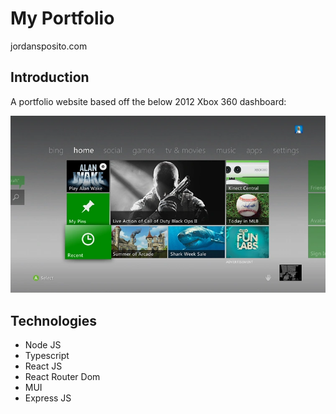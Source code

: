 # My Portfolio

jordansposito.com

## Introduction

A portfolio website based off the below 2012 Xbox 360 dashboard:

![Screenshot 1](screenshot1.png?raw=true)

## Technologies

- Node JS
- Typescript
- React JS
- React Router Dom
- MUI
- Express JS

